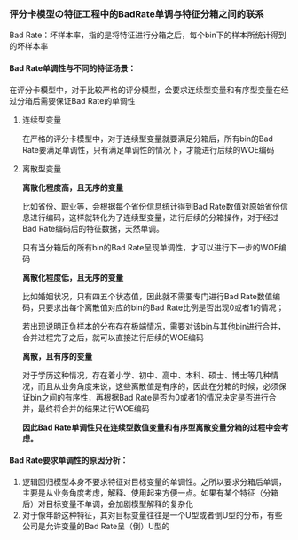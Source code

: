 ### 评分卡模型の特征工程中的BadRate单调与特征分箱之间的联系

Bad Rate：坏样本率，指的是将特征进行分箱之后，每个bin下的样本所统计得到的坏样本率

#### Bad Rate单调性与不同的特征场景：

在评分卡模型中，对于比较严格的评分模型，会要求连续型变量和有序型变量在经过分箱后需要保证Bad Rate的单调性

1. 连续型变量

   在严格的评分卡模型中，对于连续型变量就要满足分箱后，所有bin的Bad Rate要满足单调性，只有满足单调性的情况下，才能进行后续的WOE编码

2. 离散型变量

   **离散化程度高，且无序的变量**

   比如省份、职业等，会根据每个省份信息统计得到Bad Rate数值对原始省份信息进行编码，这样就转化为了连续型变量，进行后续的分箱操作，对于经过Bad Rate编码后的特征数据，天然单调。

   只有当分箱后的所有bin的Bad Rate呈现单调性，才可以进行下一步的WOE编码

   

   **离散化程度低，且无序的变量**

   比如婚姻状况，只有四五个状态值，因此就不需要专门进行Bad Rate数值编码，只要求出每个离散值对应的bin的Bad Rate比例是否出现0或者1的情况；

   若出现说明正负样本的分布存在极端情况，需要对该bin与其他bin进行合并，合并过程完了之后，就可以直接进行后续的WOE编码

   

   **离散，且有序的变量**

   对于学历这种情况，存在着小学、初中、高中、本科、硕士、博士等几种情况，而且从业务角度来说，这些离散值是有序的，因此在分箱的时候，必须保证bin之间的有序性，再根据Bad Rate是否为0或者1的情况决定是否进行合并，最终将合并的结果进行WOE编码

   

   **因此Bad Rate单调性只在连续型数值变量和有序型离散变量分箱的过程中会考虑。**

#### Bad Rate要求单调性的原因分析：

1. 逻辑回归模型本身不要求特征对目标变量的单调性。之所以要求分箱后单调，主要是从业务角度考虑，解释、使用起来方便一点。如果有某个特征（分箱后）对目标变量不单调，会加剧模型解释的复杂化
2. 对于像年龄这种特征，其对目标变量往往是一个U型或者倒U型的分布，有些公司是允许变量的Bad Rate呈（倒）U型的